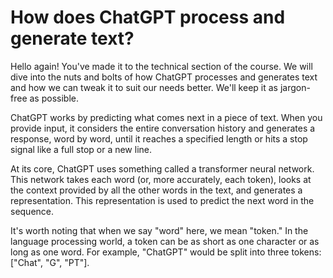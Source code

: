 # How does ChatGPT process and generate text?

Hello again! You've made it to the technical section of the course. We will dive into the nuts and bolts of how ChatGPT processes and generates text and how we can tweak it to suit our needs better. We'll keep it as jargon-free as possible.&#x20;

ChatGPT works by predicting what comes next in a piece of text. When you provide input, it considers the entire conversation history and generates a response, word by word, until it reaches a specified length or hits a stop signal like a full stop or a new line.

At its core, ChatGPT uses something called a transformer neural network. This network takes each word (or, more accurately, each token), looks at the context provided by all the other words in the text, and generates a representation. This representation is used to predict the next word in the sequence.

It's worth noting that when we say "word" here, we mean "token." In the language processing world, a token can be as short as one character or as long as one word. For example, "ChatGPT" would be split into three tokens: \["Chat", "G", "PT"].
